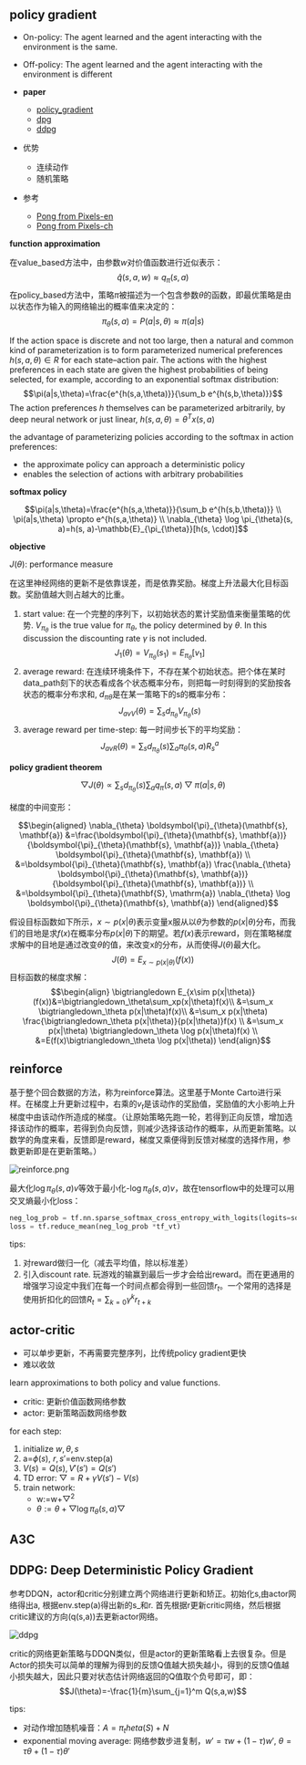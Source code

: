 ## policy gradient

- On-policy: The agent learned and the agent interacting with the environment is the same.
- Off-policy: The agent learned and the agent interacting with the environment is different

- **paper**

    - [policy_gradient](https://homes.cs.washington.edu/~todorov/courses/amath579/reading/PolicyGradient.pdf)
    - [dpg](https://link.zhihu.com/?target=http%3A//www.jmlr.org/proceedings/papers/v32/silver14.pdf)
    - [ddpg](https://link.zhihu.com/?target=http%3A//www.jmlr.org/proceedings/papers/v32/silver14.pdf)

- 优势  
    - 连续动作
    - 随机策略
- 参考
    - [Pong from Pixels-en](http://karpathy.github.io/2016/05/31/rl/) 
    - [Pong from Pixels-ch](https://zhuanlan.zhihu.com/p/27699682)

**function approximation**

在value_based方法中，由参数$w$对价值函数进行近似表示：
$$\hat{q}(s,a,w)\approx q_{\pi}(s,a)$$
在policy_based方法中，策略$\pi$被描述为一个包含参数$\theta$的函数，即最优策略是由以状态作为输入的网络输出的概率值来决定的：
$$\pi_\theta(s,a)=P(a|s,\theta)\approx\pi(a|s)$$

If the action space is discrete and not too large, then a natural and common kind of parameterization is to form parameterized numerical preferences $h(s,a,\theta)\in R$ for each state–action pair. The actions with the highest preferences in each state are given the highest probabilities of being selected, for example, according to an exponential softmax distribution:
$$\pi(a|s,\theta)=\frac{e^{h(s,a,\theta)}}{\sum_b e^{h(s,b,\theta)}}$$
The action preferences $h$ themselves can be parameterized arbitrarily, by deep neural network or just linear, $h(s,a,\theta)=\theta^Tx(s,a)$

the advantage of parameterizing policies according to the softmax in action preferences:  
- the approximate policy can approach a deterministic policy
- enables the selection of actions with arbitrary probabilities

**softmax policy**

$$\pi(a|s,\theta)=\frac{e^{h(s,a,\theta)}}{\sum_b e^{h(s,b,\theta)}}    \\
\pi(a|s,\theta) \propto e^{h(s,a,\theta)} \\
\nabla_{\theta} \log \pi_{\theta}(s, a)=h(s, a)-\mathbb{E}_{\pi_{\theta}}[h(s, \cdot)]$$


**objective**

$J(\theta)$: performance measure

在这里神经网络的更新不是依靠误差，而是依靠奖励。梯度上升法最大化目标函数。奖励值越大则占越大的比重。

1. start value: 在一个完整的序列下，以初始状态的累计奖励值来衡量策略的优势. $V_{\pi_\theta}$ is the true value for $\pi_\theta$, the policy determined by $\theta$. In this discussion the discounting rate $\gamma$ is not included.
$$J_1(\theta)=V_{\pi_\theta}(s_1)=E_{\pi_\theta}[v_1]$$
2. average reward: 在连续环境条件下，不存在某个初始状态。把个体在某时data_path刻下的状态看成各个状态概率分布，则把每一时刻得到的奖励按各状态的概率分布求和, $d_{\pi\theta}$是在某一策略下的s的概率分布：
$$J_{avV}(\theta)=\sum_sd_{\pi_\theta}V_{\pi_\theta}(s)$$
3. average reward per time-step: 每一时间步长下的平均奖励：
$$J_{avR}(\theta)=\sum_sd_{\pi_\theta}(s)\sum_a\pi_\theta(s,a)R^a_s$$

**policy gradient theorem**

$$\bigtriangledown J(\theta)\propto \sum_s d_{\pi_\theta}(s)\sum_{a}q_\pi(s,a)\bigtriangledown \pi(a|s,\theta)$$


梯度的中间变形：

$$\begin{aligned}
\nabla_{\theta} \boldsymbol{\pi}_{\theta}(\mathbf{s}, \mathbf{a}) &=\frac{\boldsymbol{\pi}_{\theta}(\mathbf{s}, \mathbf{a})}{\boldsymbol{\pi}_{\theta}(\mathbf{s}, \mathbf{a})} \nabla_{\theta} \boldsymbol{\pi}_{\theta}(\mathbf{s}, \mathbf{a}) \\
&=\boldsymbol{\pi}_{\theta}(\mathbf{s}, \mathbf{a}) \frac{\nabla_{\theta} \boldsymbol{\pi}_{\theta}(\mathbf{s}, \mathbf{a})}{\boldsymbol{\pi}_{\theta}(\mathbf{s}, \mathbf{a})} \\
&=\boldsymbol{\pi}_{\theta}(\mathbf{S}, \mathrm{a}) \nabla_{\theta} \log \boldsymbol{\pi}_{\theta}(\mathbf{s}, \mathbf{a})
\end{aligned}$$

假设目标函数如下所示，$x\sim p(x|\theta)$表示变量x服从以$\theta$为参数的$p(x|\theta)$分布，而我们的目地是求$f(x)$在概率分布$p(x|\theta)$下的期望。若$f(x)$表示reward，则在策略梯度求解中的目地是通过改变$\theta$的值，来改变x的分布，从而使得$J(\theta)$最大化。
$$J(\theta)=E_{x\sim p(x|\theta)}(f(x))$$
目标函数的梯度求解：
$$\begin{align} \bigtriangledown E_{x\sim p(x|\theta)}(f(x))&=\bigtriangledown_\theta\sum_xp(x|\theta)f(x)\\
&=\sum_x \bigtriangledown_\theta p(x|\theta)f(x)\\
&=\sum_x p(x|\theta) \frac{\bigtriangledown_\theta p(x|\theta)}{p(x|\theta)}f(x)  \\
&=\sum_x p(x|\theta) \bigtriangledown_\theta \log p(x|\theta)f(x) \\
&=E(f(x)\bigtriangledown_\theta \log p(x|\theta))
\end{align}$$ 


## reinforce

基于整个回合数据的方法，称为reinforce算法。这里基于Monte Carto进行采样。在梯度上升更新过程中，右乘的$v_t$是该动作的奖励值，奖励值的大小影响上升梯度中由该动作所造成的梯度。（让原始策略先跑一轮，若得到正向反馈，增加选择该动作的概率，若得到负向反馈，则减少选择该动作的概率，从而更新策略。以数学的角度来看，反馈即是reward，梯度又乘便得到反馈对梯度的选择作用，参数更新即是在更新策略。）

![reinforce.png](https://cdn.jsdelivr.net/gh/YeeKal/img_land/blog/notes_img_backup/reinforcement_learning/imgs/reinforce.png)

最大化$\log\pi_\theta(s,a)v$等效于最小化-$\log\pi_\theta(s,a)v$，故在tensorflow中的处理可以用交叉熵最小化loss：
```python
neg_log_prob = tf.nn.sparse_softmax_cross_entropy_with_logits(logits=softmax_input_act, labels=tf_acts)
loss = tf.reduce_mean(neg_log_prob *tf_vt)
```
tips:

1. 对reward做归一化（减去平均值，除以标准差）
2. 引入discount rate. 玩游戏的输赢到最后一步才会给出reward。而在更通用的增强学习设定中我们在每一个时间点都会得到一些回馈$r_t$。一个常用的选择是使用折扣化的回馈$R_t=\sum_{k=0}\gamma^k r_{t+k}$


## actor-critic

- 可以单步更新，不再需要完整序列，比传统policy gradient更快
- 难以收敛

learn approximations to both policy and value functions.

- critic: 更新价值函数网络参数
- actor: 更新策略函数网络参数

for each step:
1. initialize $w,\theta,s$
2. a=$\phi(s)$, $r,s'$=env.step(a)
3. $V(s)=Q(s),V'(s')=Q(s')$
4. TD error: $\bigtriangledown=R+\gamma V(s')-V(s)$
5. train network:
    - w:=w+$\bigtriangledown^2$
    - $\theta:=\theta+\bigtriangledown\log \pi_\theta(s,a)\bigtriangledown$


## A3C

## DDPG: Deep Deterministic Policy Gradient

参考DDQN，actor和critic分别建立两个网络进行更新和矫正。初始化s,由actor网络得出a, 根据env.step(a)得出新的s_和r. 首先根据r更新critic网络，然后根据critic建议的方向(q(s,a))去更新actor网络。

![ddpg](resources/ddpg.png)

critic的网络更新策略与DDQN类似，但是actor的更新策略看上去很复杂。但是Actor的损失可以简单的理解为得到的反馈Q值越大损失越小，得到的反馈Q值越小损失越大，因此只要对状态估计网络返回的Q值取个负号即可，即：
$$J(\theta)=-\frac{1}{m}\sum_{j=1}^m Q(s,a,w)$$

tips:
- 对动作增加随机噪音：$A=\pi_theta(S)+N$
- exponential moving average: 网络参数步进复制，$w'=\tau w+(1-\tau)w'$, $\theta=\tau \theta+(1-\tau)\theta'$


